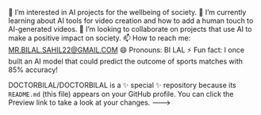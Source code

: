 👀 I’m interested in AI projects for the wellbeing of society.
🌱 I’m currently learning about AI tools for video creation and how to add a human touch to AI-generated videos.
💞️ I’m looking to collaborate on projects that use AI to make a positive impact on society.
📫 How to reach me: MR.BILAL.SAHIL22@GMAIL.COM
😄 Pronouns: BI LAL
⚡ Fun fact: I once built an AI model that could predict the outcome of sports matches with 85% accuracy!


DOCTORBILAL/DOCTORBILAL is a ✨ special ✨ repository because its `README.md` (this file) appears on your GitHub profile.
You can click the Preview link to take a look at your changes.
--->
